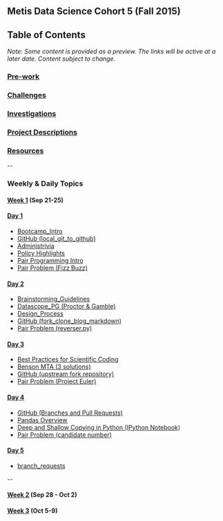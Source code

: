 ## Metis Data Science Cohort 5 (Fall 2015)

## Table of Contents

*Note: Some content is provided as a preview.  The links will be active at a later date. Content subject to change.*

### [Pre-work](https://github.com/thisismetis/dsp)

### [Challenges](https://github.com/thisismetis/ds5/tree/master/challenges)

### [Investigations](https://github.com/thisismetis/ds5/tree/master/investigations)

### [Project Descriptions](https://github.com/thisismetis/ds5/tree/master/projects)

### [Resources](https://github.com/thisismetis/ds5/tree/master/resources)

--
### Weekly & Daily Topics

#### **[Week 1](https://github.com/thisismetis/ds5/tree/master/01-benson)** (Sep 21-25)

#### [Day 1](https://github.com/thisismetis/ds5/tree/master/01-benson/01-intro_python_benson) 

 * [Bootcamp_Intro](https://github.com/thisismetis/ds5/blob/master/01-benson/01-intro_python_benson/Bootcamp_Intro.pdf)
 * [GitHub (local_git_to_github)](https://github.com/thisismetis/ds5/blob/master/01-benson/01-intro_python_benson/local_git_to_github.pdf)
 * [Administrivia](https://github.com/thisismetis/ds5/blob/master/01-benson/01-intro_python_benson/Administrivia.md)
 * [Policy Highlights](https://github.com/thisismetis/ds5/blob/master/01-benson/01-intro_python_benson/Policy_Highlights.pdf)
 * [Pair Programming Intro](https://github.com/thisismetis/ds5/blob/master/01-benson/01-intro_python_benson/pair_demo.md)
 * [Pair Problem (Fizz Buzz)](https://github.com/thisismetis/ds5/blob/master/01-benson/01-intro_python_benson/pair.md)

#### [Day 2](https://github.com/thisismetis/ds5/tree/master/01-benson/02-design_fork_blog) 

 * [Brainstorming_Guidelines](https://github.com/thisismetis/ds5/blob/master/01-benson/02-design_fork_blog/Brainstorming_Guidelines.md)
 * [Datascope_PG (Proctor & Gamble)](https://github.com/thisismetis/ds5/blob/master/01-benson/02-design_fork_blog/Datascope_PG.pdf)
 * [Design_Process](https://github.com/thisismetis/ds5/blob/master/01-benson/02-design_fork_blog/Design_Process.pdf)
 * [GitHub (fork_clone_blog_markdown)](https://github.com/thisismetis/ds5/blob/master/01-benson/02-design_fork_blog/fork_clone_blog_markdown.md)
 * [Pair Problem (reverser.py)](https://github.com/thisismetis/ds5/blob/master/01-benson/02-design_fork_blog/pair.md)

#### [Day 3](https://github.com/thisismetis/ds5/tree/master/01-benson/03-coding_upstream)

 * [Best Practices for Scientific Coding](https://github.com/thisismetis/ds5/blob/master/01-benson/03-coding_upstream/Best_Practices_for_Scientific_Coding.pdf)
 * [Benson MTA (3 solutions)](https://github.com/thisismetis/ds5/blob/master/01-benson/03-coding_upstream/three_Benson_solutions.ipynb)
 * [GitHub (upstream fork repository)](https://github.com/thisismetis/ds5/blob/master/01-benson/03-coding_upstream/upstream.md)
 * [Pair Problem (Project Euler)](https://github.com/thisismetis/ds5/blob/master/01-benson/03-coding_upstream/pair.md)

#### [Day 4](https://github.com/thisismetis/ds5/tree/master/01-benson/04-pandas_branch_requests)

 * [GitHub (Branches and Pull Requests)](https://github.com/thisismetis/ds5/blob/master/01-benson/04-pandas_branch_requests/branch_requests.md)
 * [Pandas Overview](https://github.com/thisismetis/ds5/blob/master/01-benson/04-pandas_branch_requests/Pandas%20Overview.ipynb)
 * [Deep and Shallow Copying in Python (IPython Notebook)](https://github.com/thisismetis/ds5/blob/master/01-benson/04-pandas_branch_requests/Deep%20vs.%20Shallow%20Copying.ipynb)
 * [Pair Problem (candidate number)](https://github.com/thisismetis/ds5/blob/master/01-benson/04-pandas_branch_requests/pair.md)

#### [Day 5](https://github.com/thisismetis/ds5/tree/master/01-benson/05-project_benson)

 * [branch_requests](https://github.com/thisismetis/ds5/blob/master/01-benson/05-project_benson/branch_requests.md)


--
#### **[Week 2](https://github.com/thisismetis/ds5/tree/master/01-benson)** (Sep 28 - Oct 2)

#### **[Week 3]()** (Oct 5-9)




 






